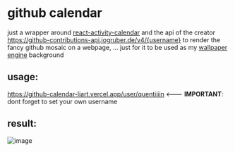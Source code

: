 # github calendar
just a wrapper around [react-activity-calendar](https://www.npmjs.com/package/react-activity-calendar)
and the api of the creator https://github-contributions-api.jogruber.de/v4/{username}
to render the fancy github mosaic on a webpage, ... just for it to be used as my [wallpaper engine](https://www.wallpaperengine.io)  background

## usage:
https://github-calendar-liart.vercel.app/user/quentiiiin <--- **IMPORTANT**: dont forget to set your own username

## result:
![image](https://github.com/user-attachments/assets/c12a7182-b5f5-4575-aead-85987106c9b8)
